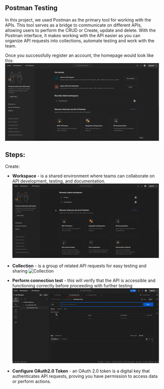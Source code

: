 Postman Testing
---
In this project, we used Postman as the primary tool for working with the APIs. This tool serves as a bridge to communicate on different APIs, allowing users to perform the CRUD or Create, update and delete. With the Postman interface, it makes working with the API easier as you can organize API requests into collections, automate testing and work with the team.


Once you successfully register an account, the homepage would look like this:
![Hompage](images/1-homepage.png)


Steps:
---
Create:
- **Workspace** - is a shared environment where teams can collaborate on API development, testing, and documentation.
![Workspace](images/workspace.gif)

- **Collection** - is a group of related API requests for easy testing and sharing
![Collection](images/collection.gif)

- **Perform connection test** - this will verify that the API is accessible and functioning correctly before proceeding with further testing
![Connection Test](images/Connection-Test.gif)

- **Configure OAuth2.0 Token** - an OAuth 2.0 token is a digital key that authenticates API requests, proving you have permission to access data or perform actions.



